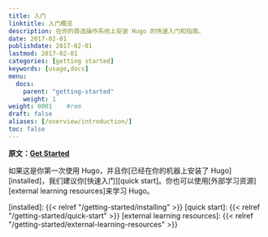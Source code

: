 ```yaml
---
title: 入门
linktitle: 入门概览
description: 在你的首选操作系统上安装 Hugo 的快速入门和指南。
date: 2017-02-01
publishdate: 2017-02-01
lastmod: 2017-02-01
categories: [getting started]
keywords: [usage,docs]
menu:
  docs:
    parent: "getting-started"
    weight: 1
weight: 0001	#rem
draft: false
aliases: [/overview/introduction/]
toc: false
---
```


**原文：[Get Started](https://gohugo.io/getting-started/)**

如果这是你第一次使用 Hugo，并且你[已经在你的机器上安装了 Hugo][installed]，我们建议你[快速入门][quick start]。你也可以使用[外部学习资源][external learning resources]来学习 Hugo。


[installed]: {{< relref "/getting-started/installing" >}}
[quick start]: {{< relref "/getting-started/quick-start" >}}
[external learning resources]: {{< relref "/getting-started/external-learning-resources" >}}
